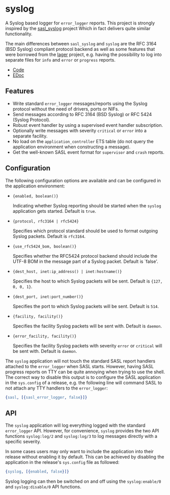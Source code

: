 syslog
======

A Syslog based logger for `error_logger` reports. This project is strongly
inspired by the [sasl_syslog](http://github.com/travelping/sasl_syslog) project
Which in fact delivers quite similar functionality.

The main differences between `sasl_syslog` and `syslog` are the RFC 3164
(BSD Syslog) compliant protocol backend as well as some features that were
borrowed from the [lager](http://github.com/basho/lager) project, e.g. having
the possibility to log into separate files for `info` and `error` or `progress`
reports.

* [Code](http://github.com/schlagert/syslog)
* [EDoc](http://schlagert.github.com/syslog)

Features
--------

* Write standard `error_logger` messages/reports using the Syslog protocol without
  the need of drivers, ports or NIFs.
* Send messages according to RFC 3164 (BSD Syslog) or RFC 5424 (Syslog Protocol).
* Robust event handler by using a supervised event handler subscription.
* Optionally write messages with severity `critical` or `error` into a separate
  facility.
* No load on the `application_controller` ETS table (do not query the application
  environment when constructing a message).
* Get the well-known SASL event format for `supervisor` and `crash` reports.

Configuration
-------------

The following configuration options are available and can be configured in the
application environment:

* `{enabled, boolean()}`

  Indicating whether Syslog reporting should be started when the `syslog`
  application gets started. Default is `true`.

* `{protocol, rfc3164 | rfc5424}`

  Specifies which protocol standard should be used to format outgoing Syslog
  packets. Default is `rfc3164`.

* `{use_rfc5424_bom, boolean()}`

  Specifies whether the RFC5424 protocol backend should include the UTF-8 BOM in
  the message part of a Syslog packet. Default is `false'.

* `{dest_host, inet:ip_address() | inet:hostname()}`

  Specifies the host to which Syslog packets will be sent. Default is
  `{127, 0, 0, 1}`.

* `{dest_port, inet:port_number()}`

  Specifies the port to which Syslog packets will be sent. Default is `514`.

* `{facility, facility()}`

  Specifies the facility Syslog packets will be sent with. Default is `daemon`.

* `{error_facility, facility()}`

  Specifies the facility Syslog packets with severity `error` or `critical` will
  be sent with. Default is `daemon`.

The `syslog` application will not touch the standard SASL report handlers
attached to the `error_logger` when SASL starts. However, having SASL progress
reports on TTY can be quite annoying when trying to use the shell. The correct
way to disable this output is to configure the SASL application in the
`sys.config` of a release, e.g. the following line will command SASL to not
attach any TTY handlers to the `error_logger`:
```erlang
{sasl, [{sasl_error_logger, false}]}
```

API
---

The `syslog` application will log everything logged with the standard
`error_logger` API. However, for convenience, `syslog` provides the two API
functions `syslog:log/2` and `syslog:log/3` to log messages directly with a
specific severity.

In some cases users may only want to include the application into their
release without enabling it by default. This can be achieved by disabling the
application in the release's `sys.config` file as followed:
```erlang
{syslog, [{enabled, false}]}
```

Syslog logging can then be switched on and off using the `syslog:enable/0`
and `syslog:disable/0` API functions.
